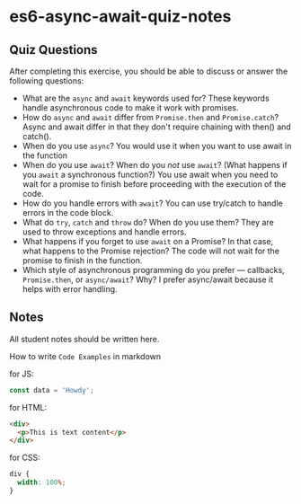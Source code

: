 # es6-async-await-quiz-notes

## Quiz Questions

After completing this exercise, you should be able to discuss or answer the following questions:

- What are the `async` and `await` keywords used for?
  These keywords handle asynchronous code to make it work with promises.
- How do `async` and `await` differ from `Promise.then` and `Promise.catch`?
  Async and await differ in that they don't require chaining with then() and catch().
- When do you use `async`?
  You would use it when you want to use await in the function
- When do you use `await`? When do you _not_ use `await`? (What happens if you `await` a synchronous function?)
  You use await when you need to wait for a promise to finish before proceeding with the execution of the code.
- How do you handle errors with `await`?
  You can use try/catch to handle errors in the code block.
- What do `try`, `catch` and `throw` do? When do you use them?
  They are used to throw exceptions and handle errors.
- What happens if you forget to use `await` on a Promise? In that case, what happens to the Promise rejection?
  The code will not wait for the promise to finish in the function.
- Which style of asynchronous programming do you prefer — callbacks, `Promise.then`, or `async/await`? Why?
  I prefer async/await because it helps with error handling.

## Notes

All student notes should be written here.

How to write `Code Examples` in markdown

for JS:

```javascript
const data = 'Howdy';
```

for HTML:

```html
<div>
  <p>This is text content</p>
</div>
```

for CSS:

```css
div {
  width: 100%;
}
```
